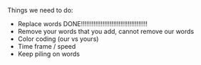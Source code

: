 Things we need to do:
  - Replace words DONE!!!!!!!!!!!!!!!!!!!!!!!!!!!!!!!!!!!!!
  - Remove your words that you add, cannot remove our words
  - Color coding (our vs yours)
  - Time frame / speed
  - Keep piling on words
